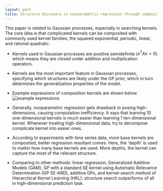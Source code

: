 ```yaml
---
layout: post
title: Structure discovery in nonparametric regression through compositional kernel search
---
```


This paper is related to Gaussian processes, especially in searching kernels. The core idea is that complicated kernels can be composited with commonly used kernel families, the squared exponential, periodic, linear, and rational quadratic.

- Kernels used in Gaussian processes are positive semidefinite ($x^TAx > 0$) which means they are closed under addition and multiplication operators.
- Kernels are the most important feature in Gaussian processes, specifying which structures are likely under the GP prior, which in turn determines the generalization properties of the model.
- Example expressions of composition kernels are shown below.
![example expressions](https://github.com/tegg89/tegg89.github.io/blob/master/images/2018-01-18-examples.png?raw=true)

- Generally, nonparametric regression gets drawback in posing high-dimensions, causing computation inefficiency. It says that learning 10 one-dimensional kernels is much easier than learning 1 ten-dimensional kernel. Whenever treating high-dimensional data, try to decompose complicate kernel into easier ones.
- According to experiments with time series data, more base kernels are composited, better regression resultant comes. Here, the 'depth' is used to matter how many base kernels are used. More depths, the kernel can capture the most of the relevant structure.
- Comparing to other methods: linear regression, Generalized Additive Models (GAM), GP with a standard SE kernel using Automatic Relevance Determination (GP SE-ARD), additive GPs, and kernel-search method of Hierarchical Kernel Learning (HKL); structure search outperforms of all in high-dimensional prediction task.

